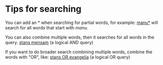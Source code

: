 # Tips for searching

You can add an \* when searching for partial words, for example:
[manu\*](/search?q=manu*) will search for all words that start with _manu_.

You can also combine multiple words, then it searches for all words in the query.
[stans mensam](/search?q=stans+mensam) (a logical AND query)

If you want to do broader search combining multiple words, combine the words with "OR", like:
[stans OR evangelia](/search?q=stans+OR+evangelia) (a logical OR query)
